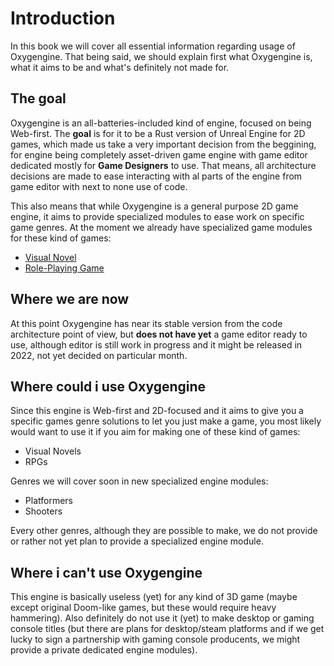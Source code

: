 # Introduction

In this book we will cover all essential information regarding usage of Oxygengine.
That being said, we should explain first what Oxygengine is, what it aims to be
and what's definitely not made for.

## The goal

Oxygengine is an all-batteries-included kind of engine, focused on being Web-first.
The **goal** is for it to be a Rust version of Unreal Engine for 2D games, which
made us take a very important decision from the beggining, for engine being
completely asset-driven game engine with game editor dedicated mostly for **Game
Designers** to use. That means, all architecture decisions are made to ease
interacting with al parts of the engine from game editor with next to none use of
code.

This also means that while Oxygengine is a general purpose 2D game engine, it aims
to provide specialized modules to ease work on specific game genres. At the moment
we already have specialized game modules for these kind of games:

- [Visual Novel](https://github.com/PsichiX/Oxygengine/tree/master/engine/visual-novel)
- [Role-Playing Game](https://github.com/PsichiX/Oxygengine/tree/master/engine/overworld)

## Where we are now

At this point Oxygengine has near its stable version from the code architecture
point of view, but **does not have yet** a game editor ready to use, although
editor is still work in progress and it might be released in 2022, not yet decided
on particular month.

## Where could i use Oxygengine

Since this engine is Web-first and 2D-focused and it aims to give you a specific
games genre solutions to let you just make a game, you most likely would want to
use it if you aim for making one of these kind of games:
- Visual Novels
- RPGs

Genres we will cover soon in new specialized engine modules:
- Platformers
- Shooters

Every other genres, although they are possible to make, we do not provide or
rather not yet plan to provide a specialized engine module.

## Where i can't use Oxygengine

This engine is basically useless (yet) for any kind of 3D game (maybe except
original Doom-like games, but these would require heavy hammering).
Also definitely do not use it (yet) to make desktop or gaming console titles
(but there are plans for desktop/steam platforms and if we get lucky to sign a
partnership with gaming console producents, we might provide a private dedicated
engine modules).
